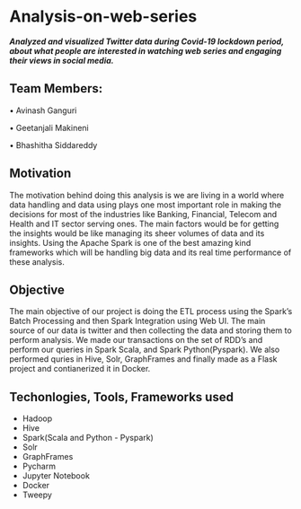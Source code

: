 # Analysis-on-web-series

**_Analyzed and visualized Twitter data during Covid-19 lockdown period, about what people are interested in watching web series and engaging their views in social media._**

## Team Members:

• Avinash Ganguri

• Geetanjali Makineni

• Bhashitha Siddareddy

## Motivation

The motivation behind doing this analysis is we are living in a world where data
handling and data using plays one most important role in making the decisions for
most of the industries like Banking, Financial, Telecom and Health and IT sector
serving ones. The main factors would be for getting the insights would be like
managing its sheer volumes of data and its insights. Using the Apache Spark is one
of the best amazing kind frameworks which will be handling big data and its real
time performance of these analysis.

## Objective

The main objective of our project is doing the ETL process using the Spark’s Batch
Processing and then Spark Integration using Web UI. The main source of our data is
twitter and then collecting the data and storing them to perform analysis. We made our
transactions on the set of RDD’s and perform our queries in Spark Scala, and Spark Python(Pyspark). We also performed quries in Hive, Solr, GraphFrames and finally made as a Flask project and contianerized it in Docker.


## Techonlogies, Tools, Frameworks used

- Hadoop
- Hive
- Spark(Scala and Python - Pyspark)
- Solr
- GraphFrames
- Pycharm
- Jupyter Notebook
- Docker
- Tweepy


